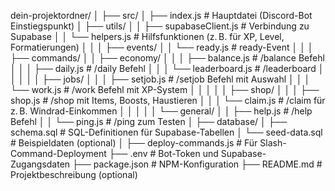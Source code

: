 dein-projektordner/
│
├── src/
│   ├── index.js                     # Hauptdatei (Discord-Bot Einstiegspunkt)
│   ├── utils/
│   │   ├── supabaseClient.js       # Verbindung zu Supabase
│   │   └── helpers.js              # Hilfsfunktionen (z. B. für XP, Level, Formatierungen)
│   │
│   ├── events/
│   │   └── ready.js                # ready-Event
│   │
│   ├── commands/
│   │   ├── economy/
│   │   │   ├── balance.js          # /balance Befehl
│   │   │   ├── daily.js            # /daily Befehl
│   │   │   └── leaderboard.js      # /leaderboard
│   │   │
│   │   ├── jobs/
│   │   │   ├── setjob.js           # /setjob Befehl mit Auswahl
│   │   │   └── work.js             # /work Befehl mit XP-System
│   │   │
│   │   ├── shop/
│   │   │   ├── shop.js             # /shop mit Items, Boosts, Haustieren
│   │   │   └── claim.js            # /claim für z. B. Windrad-Einkommen
│   │   │
│   │   └── general/
│   │       ├── help.js             # /help Befehl
│   │       └── ping.js             # /ping zum Testen
│
├── database/
│   ├── schema.sql                  # SQL-Definitionen für Supabase-Tabellen
│   └── seed-data.sql               # Beispieldaten (optional)
│
├── deploy-commands.js              # Für Slash-Command-Deployment
├── .env                            # Bot-Token und Supabase-Zugangsdaten
├── package.json                    # NPM-Konfiguration
├── README.md                       # Projektbeschreibung (optional)
